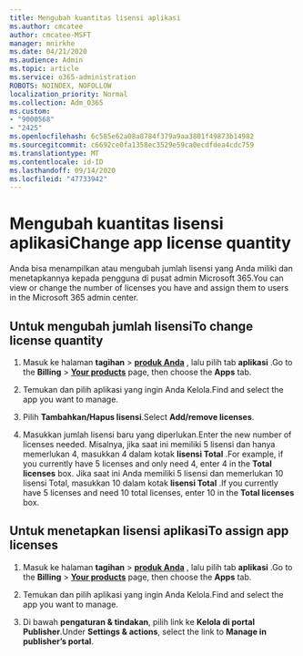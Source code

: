 ```yaml
---
title: Mengubah kuantitas lisensi aplikasi
ms.author: cmcatee
author: cmcatee-MSFT
manager: mnirkhe
ms.date: 04/21/2020
ms.audience: Admin
ms.topic: article
ms.service: o365-administration
ROBOTS: NOINDEX, NOFOLLOW
localization_priority: Normal
ms.collection: Adm_O365
ms.custom:
- "9000568"
- "2425"
ms.openlocfilehash: 6c585e62a08a8784f379a9aa3801f49873b14982
ms.sourcegitcommit: c6692ce0fa1358ec3529e59ca0ecdfdea4cdc759
ms.translationtype: MT
ms.contentlocale: id-ID
ms.lasthandoff: 09/14/2020
ms.locfileid: "47733942"
---
```

# <a name="change-app-license-quantity"></a><span data-ttu-id="a49f6-102">Mengubah kuantitas lisensi aplikasi</span><span class="sxs-lookup"><span data-stu-id="a49f6-102">Change app license quantity</span></span>

<span data-ttu-id="a49f6-103">Anda bisa menampilkan atau mengubah jumlah lisensi yang Anda miliki dan menetapkannya kepada pengguna di pusat admin Microsoft 365.</span><span class="sxs-lookup"><span data-stu-id="a49f6-103">You can view or change the number of licenses you have and assign them to users in the Microsoft 365 admin center.</span></span> 

## <a name="to-change-license-quantity"></a><span data-ttu-id="a49f6-104">Untuk mengubah jumlah lisensi</span><span class="sxs-lookup"><span data-stu-id="a49f6-104">To change license quantity</span></span>

1. <span data-ttu-id="a49f6-105">Masuk ke halaman **tagihan**  >  **[produk Anda](https://go.microsoft.com/fwlink/p/?linkid=842054)** , lalu pilih tab **aplikasi** .</span><span class="sxs-lookup"><span data-stu-id="a49f6-105">Go to the **Billing** > **[Your products](https://go.microsoft.com/fwlink/p/?linkid=842054)** page, then choose the **Apps** tab.</span></span>

2. <span data-ttu-id="a49f6-106">Temukan dan pilih aplikasi yang ingin Anda Kelola.</span><span class="sxs-lookup"><span data-stu-id="a49f6-106">Find and select the app you want to manage.</span></span>  

3. <span data-ttu-id="a49f6-107">Pilih **Tambahkan/Hapus lisensi**.</span><span class="sxs-lookup"><span data-stu-id="a49f6-107">Select **Add/remove licenses**.</span></span>

4. <span data-ttu-id="a49f6-108">Masukkan jumlah lisensi baru yang diperlukan.</span><span class="sxs-lookup"><span data-stu-id="a49f6-108">Enter the new number of licenses needed.</span></span> <span data-ttu-id="a49f6-109">Misalnya, jika saat ini memiliki 5 lisensi dan hanya memerlukan 4, masukkan 4 dalam kotak **lisensi Total** .</span><span class="sxs-lookup"><span data-stu-id="a49f6-109">For example, if you currently have 5 licenses and only need 4, enter 4 in the **Total licenses** box.</span></span> <span data-ttu-id="a49f6-110">Jika saat ini Anda memiliki 5 lisensi dan memerlukan 10 lisensi Total, masukkan 10 dalam kotak **lisensi Total** .</span><span class="sxs-lookup"><span data-stu-id="a49f6-110">If you currently have 5 licenses and need 10 total licenses, enter 10 in the **Total licenses** box.</span></span>

## <a name="to-assign-app-licenses"></a><span data-ttu-id="a49f6-111">Untuk menetapkan lisensi aplikasi</span><span class="sxs-lookup"><span data-stu-id="a49f6-111">To assign app licenses</span></span>

1. <span data-ttu-id="a49f6-112">Masuk ke halaman **tagihan**  >  **[produk Anda](https://go.microsoft.com/fwlink/p/?linkid=842054)** , lalu pilih tab **aplikasi** .</span><span class="sxs-lookup"><span data-stu-id="a49f6-112">Go to the **Billing** > **[Your products](https://go.microsoft.com/fwlink/p/?linkid=842054)** page, then choose the **Apps** tab.</span></span>

2. <span data-ttu-id="a49f6-113">Temukan dan pilih aplikasi yang ingin Anda Kelola.</span><span class="sxs-lookup"><span data-stu-id="a49f6-113">Find and select the app you want to manage.</span></span>  

3. <span data-ttu-id="a49f6-114">Di bawah **pengaturan & tindakan**, pilih link ke **Kelola di portal Publisher**.</span><span class="sxs-lookup"><span data-stu-id="a49f6-114">Under **Settings & actions**, select the link to **Manage in publisher’s portal**.</span></span>
